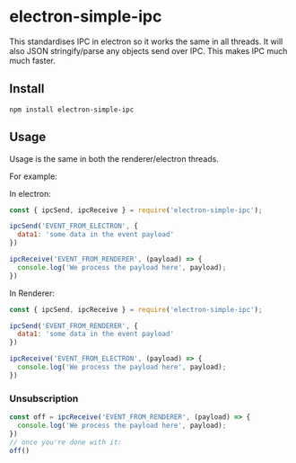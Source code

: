 # electron-simple-ipc
This standardises IPC in electron so it works the same in all threads. It will also JSON stringify/parse any objects send over IPC. This makes IPC much much faster.

## Install
`npm install electron-simple-ipc`

## Usage
Usage is the same in both the renderer/electron threads.

For example:

In electron:
```javascript
const { ipcSend, ipcReceive } = require('electron-simple-ipc');

ipcSend('EVENT_FROM_ELECTRON', {
  data1: 'some data in the event payload'
})

ipcReceive('EVENT_FROM_RENDERER', (payload) => {
  console.log('We process the payload here', payload);
})

```

In Renderer:
```javascript
const { ipcSend, ipcReceive } = require('electron-simple-ipc');

ipcSend('EVENT_FROM_RENDERER', {
  data1: 'some data in the event payload'
})

ipcReceive('EVENT_FROM_ELECTRON', (payload) => {
  console.log('We process the payload here', payload);
})

```

### Unsubscription
```js
const off = ipcReceive('EVENT_FROM_RENDERER', (payload) => {
  console.log('We process the payload here', payload);
})
// once you're done with it:
off()
